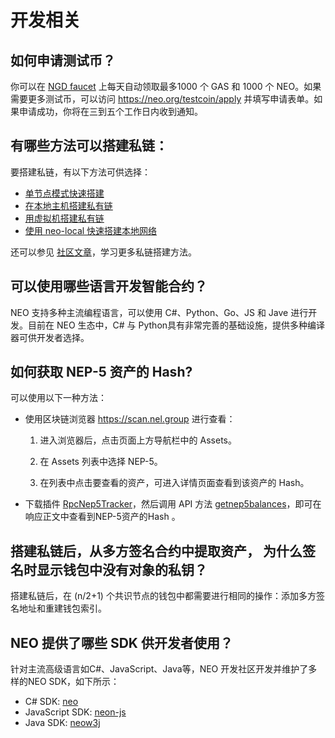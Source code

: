 # 开发相关

## 如何申请测试币？

你可以在 [NGD faucet](https://neowish.ngd.network/) 上每天自动领取最多1000 个 GAS 和 1000 个 NEO。如果需要更多测试币，可以访问 https://neo.org/testcoin/apply 并填写申请表单。如果申请成功，你将在三到五个工作日内收到通知。

## 有哪些方法可以搭建私链：

要搭建私链，有以下方法可供选择：

- [单节点模式快速搭建](../../docs/zh-cn/network/private-chain/solo.md)
- [在本地主机搭建私有链](../../docs/zh-cn/network/private-chain/private-chain2.md)
- [用虚拟机搭建私有链](../../docs/zh-cn/network/private-chain/private-chain.md)
- [使用 neo-local 快速搭建本地网络](../../docs/zh-cn/network/private-chain/neolocal.md)

还可以参见 [社区文章](../../articles/zh-cn/index.md)，学习更多私链搭建方法。

## 可以使用哪些语言开发智能合约？

NEO 支持多种主流编程语言，可以使用 C#、Python、Go、JS 和 Jave 进行开发。目前在 NEO 生态中，C# 与 Python具有非常完善的基础设施，提供多种编译器可供开发者选择。

## 如何获取 NEP-5 资产的 Hash?

可以使用以下一种方法：

- 使用区块链浏览器 https://scan.nel.group 进行查看：

  1. 进入浏览器后，点击页面上方导航栏中的 Assets。 

  2. 在 Assets 列表中选择 NEP-5。

  3. 在列表中点击要查看的资产，可进入详情页面查看到该资产的 Hash。
- 下载插件 [RpcNep5Tracker](https://github.com/neo-project/neo-plugins/releases/download/v2.10.2/RpcNep5Tracker.zip)，然后调用 API 方法 [getnep5balances](../../docs/zh-cn/reference/rpc/latest-version/api/getmetricblocktimestamp.md)，即可在响应正文中查看到NEP-5资产的Hash 。

## 搭建私链后，从多方签名合约中提取资产， 为什么签名时显示钱包中没有对象的私钥？

搭建私链后，在 (n/2+1) 个共识节点的钱包中都需要进行相同的操作：添加多方签名地址和重建钱包索引。

## NEO 提供了哪些 SDK 供开发者使用？

针对主流高级语言如C#、JavaScript、Java等，NEO 开发社区开发并维护了多样的NEO SDK，如下所示：

- C# SDK: [neo](https://github.com/neo-project/neo)
- JavaScript SDK: [neon-js](http://cityofzion.io/neon-js/)
- Java SDK: [neow3j](https://github.com/neow3j)